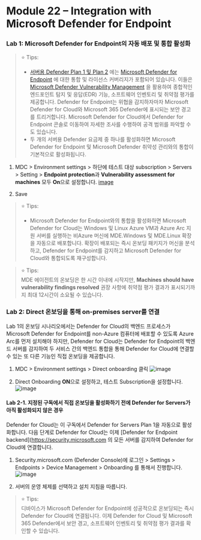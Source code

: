 # Module 22 – Integration with Microsoft Defender for Endpoint

### Lab 1: Microsoft Defender for Endpoint의 자동 배포 및 통합 활성화

> ⭐ Tips: <br>
> * [서버용 Defender Plan 1 및 Plan 2](https://learn.microsoft.com/en-gb/azure/defender-for-cloud/plan-defender-for-servers-select-plan) 에는 [Microsoft Defender for Endpoint](https://www.microsoft.com/microsoft-365/security/endpoint-defender) 에 대한 통합 및 라이선스 커버리지가 포함되어 있습니다. 이들은 [Microsoft Defender Vulnerability Management](https://learn.microsoft.com/en-gb/azure/defender-for-cloud/deploy-vulnerability-assessment-defender-vulnerability-management) 을 활용하여 종합적인 엔드포인트 탐지 및 응답(EDR) 기능, 소프트웨어 인벤토리 및 취약점 평가를 제공합니다.
Defender for Endpoint는 위협을 감지하자마자 Microsoft Defender for Cloud와 Microsoft 365 Defender에 표시되는 보안 경고를 트리거합니다. Microsoft Defender for Cloud에서 Defender for Endpoint 콘솔로 이동하여 자세한 조사를 수행하여 공격 범위를 파악할 수도 있습니다.
> * 두 개의 서버용 Defender 요금제 중 하나를 활성화하면 Microsoft Defender for Endpoint 및 Microsoft Defender 취약성 관리와의 통합이 기본적으로 활성화됩니다.

1. MDC > Environment settings > 하단에 테스트 대상 subscription > Servers > Setting > **Endpoint protection**과 **Vulnerability assessment for machines** 모두 **On**으로 설정합니다.
   [image](https://github.com/user-attachments/assets/8889989c-0eb9-4bea-b69a-0a112772cce5)

2. Save

> ⭐ Tips: <br>
> * Microsoft Defender for Endpoint와의 통합을 활성화하면 Microsoft Defender for Cloud는 Windows 및 Linux Azure VM과 Azure Arc 지원 서버를 실행하는 비Azure 머신에 MDE.Windows 및 MDE.Linux 확장을 자동으로 배포합니다. 확장이 배포되는 즉시 온보딩 패키지가 머신을 분석하고, Defender for Endpoint를 감지하고 Microsoft Defender for Cloud와 통합되도록 재구성합니다.

> ⭐ Tips: <br>
> MDE 에이전트의 온보딩은 한 시간 이내에 시작지만, **Machines should have vulnerability findings resolved** 권장 사항에 취약점 평가 결과가 표시되기까지 최대 12시간이 소요될 수 있습니다. 


### Lab 2: Direct 온보딩을 통해 on-premises server를 연결

Lab 1의 온보딩 시나리오에서는 Defender for Cloud의 백엔드 프로세스가 Microsoft Defender for Endpoint를 non-Azure 컴퓨터에 배포할 수 있도록 Azure Arc를 먼저 설치해야 하지만, Defender for Cloud는 Defender for Endpoint의 백엔드 서버를 감지하여 두 서비스 간의 백엔드 통합을 통해 Defender for Cloud에 연결할 수 있는 또 다른 기능인 직접 온보딩을 제공합니다.

1. MDC > Environment settings > Direct onboarding 클릭
   ![image](https://github.com/user-attachments/assets/79c4b500-e056-4d59-94fd-484f67d3b61a)

2. Direct Onboarding **ON**으로 설정하고, 테스트 Subscription을 설정합니다.
   ![image](https://github.com/user-attachments/assets/62efaed5-a951-45e5-b1f3-ca1692dcac6e)

#### Lab 2-1. 지정된 구독에서 직접 온보딩을 활성화하기 전에 Defender for Servers가 아직 활성화되지 않은 경우 

Defender for Cloud는 이 구독에서 Defender for Servers Plan 1을 자동으로 활성화합니다. 다음 단계로 Defender for Cloud는 이제 [Defender for Endpoint backend](https://security.microsoft.com 의 모든 서버를 감지하여 Defender for Cloud에 연결합니다. 

1. Security.microsoft.com (Defender Console)에 로그인 > Settings > Endpoints > Device Management > Onboarding 를 통해서 진행합니다.
   ![image](https://github.com/user-attachments/assets/9dffc738-dfcf-476b-8e4c-42e679db289b)

3. 서버의 운영 체제를 선택하고 설치 지침을 따릅니다.

> ⭐ Tips: <br>
> 디바이스가 Microsoft Defender for Endpoint에 성공적으로 온보딩되는 즉시 Defender for Cloud에 연결됩니다. 이제 Defender for Cloud 및 Microsoft 365 Defender에서 보안 경고, 소프트웨어 인벤토리 및 취약점 평가 결과를 확인할 수 있습니다.

